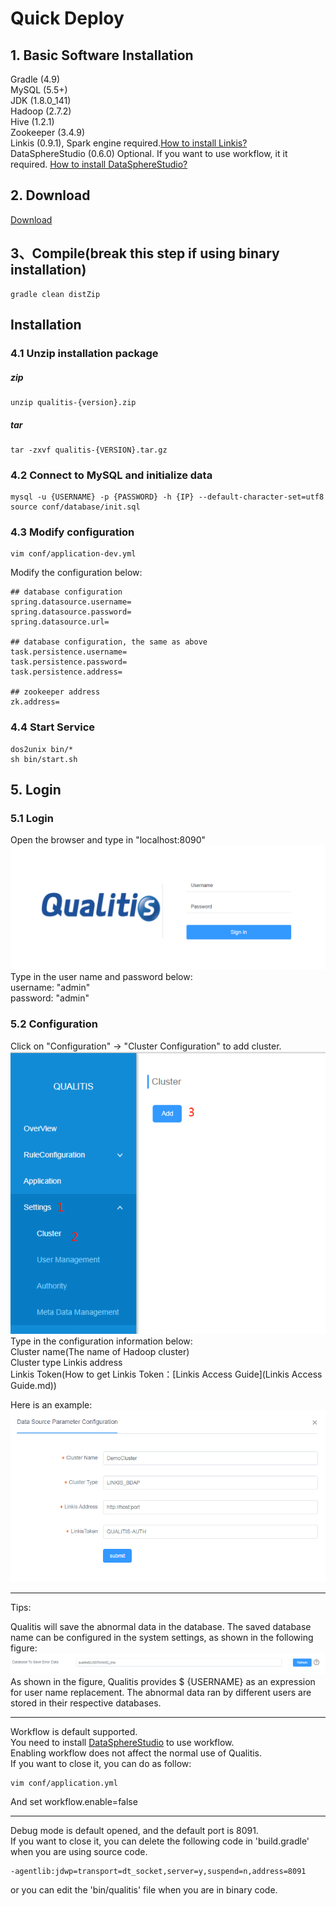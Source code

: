 # Quick Deploy

## 1. Basic Software Installation
Gradle (4.9)  
MySQL (5.5+)  
JDK (1.8.0_141)  
Hadoop (2.7.2)  
Hive (1.2.1)   
Zookeeper (3.4.9)  
Linkis (0.9.1), Spark engine required.[How to install Linkis?](https://github.com/WeBankFinTech/Linkis)  
DataSphereStudio (0.6.0) Optional. If you want to use workflow, it it required. [How to install DataSphereStudio?](https://github.com/WeBankFinTech/DataSphereStudio)  

## 2. Download
[Download](https://github.com/WeBankFinTech/Qualitis/releases)

## 3、Compile(break this step if using binary installation)
```
gradle clean distZip
```

## Installation
### 4.1 Unzip installation package
##### zip
```
unzip qualitis-{version}.zip
```

##### tar
```
tar -zxvf qualitis-{VERSION}.tar.gz
```

### 4.2 Connect to MySQL and initialize data
```
mysql -u {USERNAME} -p {PASSWORD} -h {IP} --default-character-set=utf8
source conf/database/init.sql
```

### 4.3 Modify configuration
```
vim conf/application-dev.yml
```
Modify the configuration below:
```
## database configuration
spring.datasource.username=
spring.datasource.password=
spring.datasource.url=

## database configuration, the same as above 
task.persistence.username=
task.persistence.password=
task.persistence.address=

## zookeeper address
zk.address=
```

### 4.4 Start Service
```
dos2unix bin/*
sh bin/start.sh
```

## 5. Login
### 5.1 Login
Open the browser and type in "localhost:8090"  
![登录验证图片](../../../images/en_US/ch1/Login.png)  
Type in the user name and password below:  
username: "admin"  
password: "admin"  

### 5.2 Configuration
Click on "Configuration" -> "Cluster Configuration" to add cluster.  
![系统配置](../../../images/en_US/ch1/NewCluster.png)  
Type in the configuration information below:    
Cluster name(The name of Hadoop cluster)  
Cluster type
Linkis address  
Linkis Token(How to get Linkis Token：[Linkis Access Guide](Linkis Access Guide.md))  

Here is an example:  
![](../../../images/en_US/ch1/ClusterConfigurationDemo.png)

---

Tips:

Qualitis will save the abnormal data in the database. The saved database name can be configured in the system settings, as shown in the following figure:
![](../../../images/en_US/ch1/AbnormalDataSavedDatabaseConfiguration.png)
As shown in the figure, Qualitis provides $ {USERNAME} as an expression for user name replacement. The abnormal data ran by different users are stored in their respective databases.

---

Workflow is default supported.   
You need to install [DataSphereStudio](https://github.com/WeBankFinTech/DataSphereStudio) to use workflow.  
Enabling workflow does not affect the normal use of Qualitis.  
If you want to close it, you can do as follow:
```
vim conf/application.yml
```
And set workflow.enable=false

---

Debug mode is default opened, and the default port is 8091.  
If you want to close it, you can delete the following code in 'build.gradle' when you are using source code.
```
-agentlib:jdwp=transport=dt_socket,server=y,suspend=n,address=8091
```
or you can edit the 'bin/qualitis' file when you are in binary code.